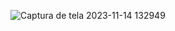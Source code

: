 
![Captura de tela 2023-11-14 132949](https://github.com/joaogmmsantos/Calculadora_python/assets/73564882/924bb762-e8e7-4c65-873b-1fa9f62efc2c)
